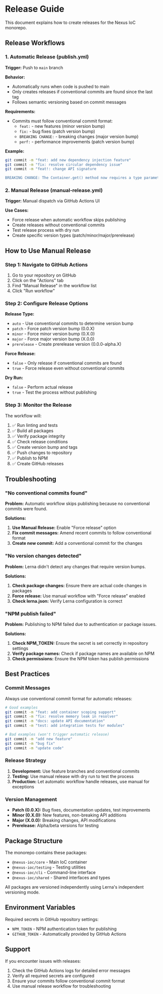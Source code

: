 # Release Guide

This document explains how to create releases for the Nexus IoC monorepo.

## Release Workflows

### 1. Automatic Release (publish.yml)

**Trigger:** Push to `main` branch

**Behavior:**
- Automatically runs when code is pushed to main
- Only creates releases if conventional commits are found since the last tag
- Follows semantic versioning based on commit messages

**Requirements:**
- Commits must follow conventional commit format:
  - `feat:` - new features (minor version bump)
  - `fix:` - bug fixes (patch version bump)
  - `BREAKING CHANGE:` - breaking changes (major version bump)
  - `perf:` - performance improvements (patch version bump)

**Example:**
```bash
git commit -m "feat: add new dependency injection feature"
git commit -m "fix: resolve circular dependency issue"
git commit -m "feat!: change API signature

BREAKING CHANGE: The Container.get() method now requires a type parameter"
```

### 2. Manual Release (manual-release.yml)

**Trigger:** Manual dispatch via GitHub Actions UI

**Use Cases:**
- Force release when automatic workflow skips publishing
- Create releases without conventional commits
- Test release process with dry run
- Create specific version types (patch/minor/major/prerelease)

## How to Use Manual Release

### Step 1: Navigate to GitHub Actions

1. Go to your repository on GitHub
2. Click on the "Actions" tab
3. Find "Manual Release" in the workflow list
4. Click "Run workflow"

### Step 2: Configure Release Options

**Release Type:**
- `auto` - Use conventional commits to determine version bump
- `patch` - Force patch version bump (0.0.X)
- `minor` - Force minor version bump (0.X.0)
- `major` - Force major version bump (X.0.0)
- `prerelease` - Create prerelease version (0.0.0-alpha.X)

**Force Release:**
- `false` - Only release if conventional commits are found
- `true` - Force release even without conventional commits

**Dry Run:**
- `false` - Perform actual release
- `true` - Test the process without publishing

### Step 3: Monitor the Release

The workflow will:
1. ✅ Run linting and tests
2. ✅ Build all packages
3. ✅ Verify package integrity
4. ✅ Check release conditions
5. ✅ Create version bump and tags
6. ✅ Push changes to repository
7. ✅ Publish to NPM
8. ✅ Create GitHub releases

## Troubleshooting

### "No conventional commits found"

**Problem:** Automatic workflow skips publishing because no conventional commits were found.

**Solutions:**
1. **Use Manual Release:** Enable "Force release" option
2. **Fix commit messages:** Amend recent commits to follow conventional format
3. **Create new commit:** Add a conventional commit for the changes

### "No version changes detected"

**Problem:** Lerna didn't detect any changes that require version bumps.

**Solutions:**
1. **Check package changes:** Ensure there are actual code changes in packages
2. **Force release:** Use manual workflow with "Force release" enabled
3. **Check lerna.json:** Verify Lerna configuration is correct

### "NPM publish failed"

**Problem:** Publishing to NPM failed due to authentication or package issues.

**Solutions:**
1. **Check NPM_TOKEN:** Ensure the secret is set correctly in repository settings
2. **Verify package names:** Check if package names are available on NPM
3. **Check permissions:** Ensure the NPM token has publish permissions

## Best Practices

### Commit Messages

Always use conventional commit format for automatic releases:

```bash
# Good examples
git commit -m "feat: add container scoping support"
git commit -m "fix: resolve memory leak in resolver"
git commit -m "docs: update API documentation"
git commit -m "test: add integration tests for modules"

# Bad examples (won't trigger automatic release)
git commit -m "add new feature"
git commit -m "bug fix"
git commit -m "update code"
```

### Release Strategy

1. **Development:** Use feature branches and conventional commits
2. **Testing:** Use manual release with dry run to test the process
3. **Production:** Let automatic workflow handle releases, use manual for exceptions

### Version Management

- **Patch (0.0.X):** Bug fixes, documentation updates, test improvements
- **Minor (0.X.0):** New features, non-breaking API additions
- **Major (X.0.0):** Breaking changes, API modifications
- **Prerelease:** Alpha/beta versions for testing

## Package Structure

The monorepo contains these packages:

- `@nexus-ioc/core` - Main IoC container
- `@nexus-ioc/testing` - Testing utilities
- `@nexus-ioc/cli` - Command-line interface
- `@nexus-ioc/shared` - Shared interfaces and types

All packages are versioned independently using Lerna's independent versioning mode.

## Environment Variables

Required secrets in GitHub repository settings:

- `NPM_TOKEN` - NPM authentication token for publishing
- `GITHUB_TOKEN` - Automatically provided by GitHub Actions

## Support

If you encounter issues with releases:

1. Check the GitHub Actions logs for detailed error messages
2. Verify all required secrets are configured
3. Ensure your commits follow conventional commit format
4. Use manual release workflow for troubleshooting
